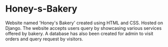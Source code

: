 # Honey-s-Bakery
Website named 'Honey's Bakery' created using HTML and CSS. Hosted on Django. 
The website accepts users query by showcasing various services offered by bakery.
A database has also been created for admin to visit orders and query request by visitors.
